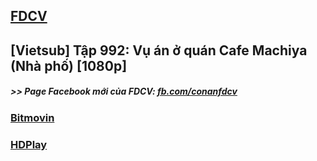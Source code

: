 ## [FDCV](https://admin1509.github.io/fdcvteam.blogspot.com/)
## [Vietsub] Tập 992: Vụ án ở quán Cafe Machiya (Nhà phố) [1080p]

##### >> Page Facebook mới của FDCV: [fb.com/conanfdcv](https://fb.com/conanfdcv)
### [Bitmovin](https://bitmovin.com/demos/stream-test?format=hls&manifest=https://raw.githubusercontent.com/admin1509/admin1509/main/fdcvteam.blogspot.com/2020/12/vietsub-tap-992-vu-o-quan-cafe-machiya.html/index.m3u8)
### [HDPlay](https://hdplay.se/?HLSP2P=https://raw.githubusercontent.com/admin1509/admin1509/main/fdcvteam.blogspot.com/2020/12/vietsub-tap-992-vu-o-quan-cafe-machiya.html/index.m3u8)
